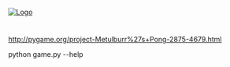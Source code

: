 [![Logo](http://i.imgur.com/FGIpYW6.png)](http://i.imgur.com)
#
http://pygame.org/project-Metulburr%27s+Pong-2875-4679.html

python game.py --help

